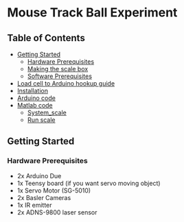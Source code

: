 # Mouse Track Ball Experiment

## Table of Contents
* [Getting Started](#getting-started)  
  * [Hardware Prerequisites](#hardware-prerequisites)  
  * [Making the scale box](#making-the-scale-box)
  * [Software Prerequisites](#software-prerequisites)
* [Load cell to Arduino hookup guide](#load-cell-to-arduino-hookup-guide)
* [Installation](#installation)
* [Arduino code](#arduino-code)
* [Matlab code](#matlab-code)
  * [System_scale](#system-scale)
  * [Run scale](#run-scale)

## Getting Started
### Hardware Prerequisites
* 2x Arduino Due
* 1x Teensy board (if you want servo moving object)
* 1x Servo Motor (SG-5010)
* 2x Basler Cameras
* 1x IR emitter 
* 2x ADNS-9800 laser sensor

